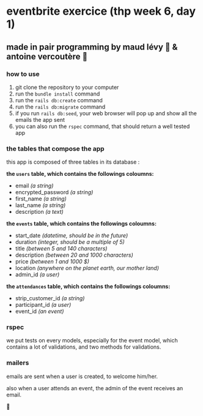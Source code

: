 # eventbrite exercice (thp week 6, day 1)

## made in pair programming by maud lévy :fried_shrimp: & antoine vercoutère :poultry_leg:

### how to use

1. git clone the repository to your computer
2. run the `bundle install` command
3. run the `rails db:create` command
4. run the `rails db:migrate` command
5. if you run `rails db:seed`, your web browser will pop up and show all the emails the app sent
6. you can also run the `rspec` command, that should return a well tested app 

### the tables that compose the app

this app is composed of three tables in its database :

**the `users` table, which contains the followings coloumns:**
- email *(a string)*
- encrypted_password *(a string)*
- first_name *(a string)*
- last_name *(a string)*
- description *(a text)*

**the `events` table, which contains the followings coloumns:**
- start_date *(datetime, should be in the future)*
- duration *(integer, should be a multiple of 5)*
- title *(between 5 and 140 characters)*
- description *(between 20 and 1000 characters)*
- price *(between 1 and 1000 $)*
- location *(anywhere on the planet earth, our mother land)*
- admin_id *(a user)*

**the `attendances` table, which contains the followings coloumns:**
- strip_customer_id *(a string)*
- participant_id *(a user)*
- event_id *(an event)*

### rspec

we put tests on every models, especially for the event model, which contains a lot of validations, and two methods for validations.

### mailers

emails are sent when a user is created, to welcome him/her. 

also when a user attends an event, the admin of the event receives an email.

:kiss: